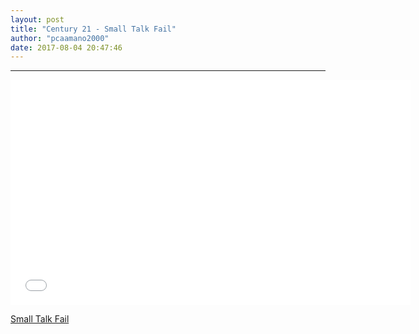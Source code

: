 ```yaml
---
layout: post
title: "Century 21 - Small Talk Fail"
author: "pcaamano2000"
date: 2017-08-04 20:47:46
---
```



 - - - - - 


<iframe src="{{ site.baseurl }}/img/Cent21Thumb.jpg" width="640" height="360" frameborder="0" allow="autoplay; fullscreen" allowfullscreen></iframe>
<p><a href="https://m.facebook.com/story.php?story_fbid=10213491130858803&amp;id=44054450913">Small Talk Fail</a> </p>

